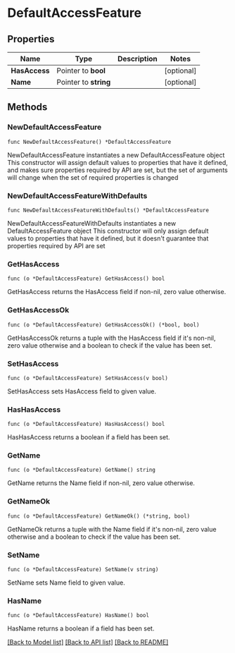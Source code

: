 # DefaultAccessFeature

## Properties

Name | Type | Description | Notes
------------ | ------------- | ------------- | -------------
**HasAccess** | Pointer to **bool** |  | [optional] 
**Name** | Pointer to **string** |  | [optional] 

## Methods

### NewDefaultAccessFeature

`func NewDefaultAccessFeature() *DefaultAccessFeature`

NewDefaultAccessFeature instantiates a new DefaultAccessFeature object
This constructor will assign default values to properties that have it defined,
and makes sure properties required by API are set, but the set of arguments
will change when the set of required properties is changed

### NewDefaultAccessFeatureWithDefaults

`func NewDefaultAccessFeatureWithDefaults() *DefaultAccessFeature`

NewDefaultAccessFeatureWithDefaults instantiates a new DefaultAccessFeature object
This constructor will only assign default values to properties that have it defined,
but it doesn't guarantee that properties required by API are set

### GetHasAccess

`func (o *DefaultAccessFeature) GetHasAccess() bool`

GetHasAccess returns the HasAccess field if non-nil, zero value otherwise.

### GetHasAccessOk

`func (o *DefaultAccessFeature) GetHasAccessOk() (*bool, bool)`

GetHasAccessOk returns a tuple with the HasAccess field if it's non-nil, zero value otherwise
and a boolean to check if the value has been set.

### SetHasAccess

`func (o *DefaultAccessFeature) SetHasAccess(v bool)`

SetHasAccess sets HasAccess field to given value.

### HasHasAccess

`func (o *DefaultAccessFeature) HasHasAccess() bool`

HasHasAccess returns a boolean if a field has been set.

### GetName

`func (o *DefaultAccessFeature) GetName() string`

GetName returns the Name field if non-nil, zero value otherwise.

### GetNameOk

`func (o *DefaultAccessFeature) GetNameOk() (*string, bool)`

GetNameOk returns a tuple with the Name field if it's non-nil, zero value otherwise
and a boolean to check if the value has been set.

### SetName

`func (o *DefaultAccessFeature) SetName(v string)`

SetName sets Name field to given value.

### HasName

`func (o *DefaultAccessFeature) HasName() bool`

HasName returns a boolean if a field has been set.


[[Back to Model list]](../README.md#documentation-for-models) [[Back to API list]](../README.md#documentation-for-api-endpoints) [[Back to README]](../README.md)


